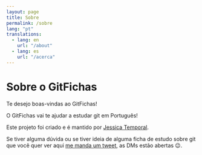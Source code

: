 ```yaml
---
layout: page
title: Sobre
permalink: /sobre
lang: "pt"
translations:
  - lang: en
    url: "/about"
  - lang: es
    url: "/acerca"
---
```


# Sobre o GitFichas

Te desejo boas-vindas ao GitFichas!

O GitFichas vai te ajudar a estudar git em Português!

Este projeto foi criado e é mantido por [Jessica Temporal](https://jtemporal.com/).

Se tiver alguma dúvida ou se tiver ideia de alguma ficha de estudo sobre git que você quer ver aqui [me manda um tweet](https://twitter.com/jesstemporal), as DMs estão abertas 😉.

<!--
Esse tema foi criado por [LeNPaul](https://github.com/LeNPaul) e você pode achar [o código fonte para o tema aqui](https://github.com/LeNPaul/portfolio-jekyll-theme/).
-->
